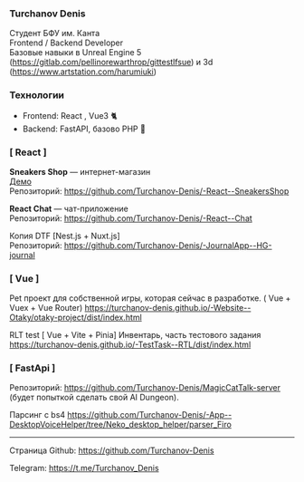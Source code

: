 ### Turchanov Denis

Студент БФУ им. Канта  
Frontend / Backend Developer  
Базовые навыки в Unreal Engine 5 (https://gitlab.com/pellinorewarthrop/gittestlfsue) и 3d (https://www.artstation.com/harumiuki) 

### Технологии
- Frontend: React , Vue3 :cat2:
- Backend: FastAPI, базово PHP   :mouse2:

### [ React ]
**Sneakers Shop** — интернет-магазин  
[Демо](https://turchanov-denis.github.io/-React--SneakersShop/#/)  
Репозиторий: https://github.com/Turchanov-Denis/-React--SneakersShop

**React Chat** — чат-приложение  
Репозиторий: https://github.com/Turchanov-Denis/-React--Chat

Копия DTF [Nest.js + Nuxt.js]  
Репозиторий: https://github.com/Turchanov-Denis/-JournalApp--HG-journal

### [ Vue ]

Pet проект для собственной игры, которая сейчас в разработке. ( Vue + Vuex + Vue Router)
https://turchanov-denis.github.io/-Website--Otaky/otaky-project/dist/index.html

RLT test [ Vue + Vite + Pinia] 
Инвентарь, часть тестового задания
https://turchanov-denis.github.io/-TestTask--RTL/dist/index.html

### [ FastApi ]
Репозиторий: https://github.com/Turchanov-Denis/MagicCatTalk-server (будет попыткой сделать свой AI Dungeon).

Парсинг с bs4 https://github.com/Turchanov-Denis/-App--DesktopVoiceHelper/tree/Neko_desktop_helper/parser_Firo

--- 

Страница Github: https://github.com/Turchanov-Denis

Telegram: https://t.me/Turchanov_Denis
